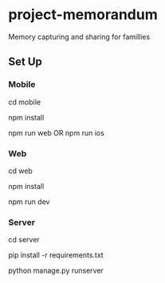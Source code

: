 # project-memorandum

Memory capturing and sharing for famillies


## Set Up

### Mobile

cd mobile

npm install

npm run web OR npm run ios

### Web

cd web

npm install

npm run dev

### Server

cd server

pip install -r requirements.txt

python manage.py runserver
